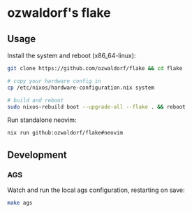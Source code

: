 # ozwaldorf's flake

## Usage

Install the system and reboot (x86_64-linux):

```sh
git clone https://github.com/ozwaldorf/flake && cd flake

# copy your hardware config in
cp /etc/nixos/hardware-configuration.nix system

# build and reboot
sudo nixos-rebuild boot --upgrade-all --flake . && reboot
```

Run standalone neovim:

```sh
nix run github:ozwaldorf/flake#neovim
```

## Development

### AGS

Watch and run the local ags configuration, restarting on save:

```bash
make ags
```
